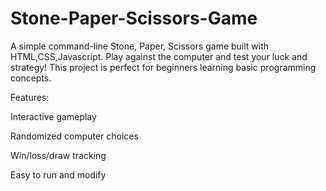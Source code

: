 # Stone-Paper-Scissors-Game
A simple command-line Stone, Paper, Scissors game built with HTML,CSS,Javascript. Play against the computer and test your luck and strategy! This project is perfect for beginners learning basic programming concepts.

Features:

Interactive gameplay

Randomized computer choices

Win/loss/draw tracking

Easy to run and modify
